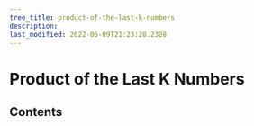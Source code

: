 ```yaml
---
tree_title: product-of-the-last-k-numbers
description: 
last_modified: 2022-06-09T21:23:28.2328
---
```


# Product of the Last K Numbers

## Contents
